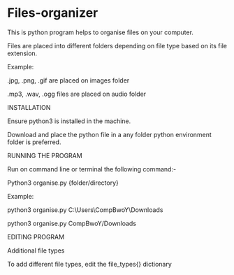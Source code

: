 # Files-organizer
This is python program helps to organise files on your computer.

Files are placed into different folders depending on file type based on its file extension.

Example:

.jpg, .png, .gif are placed on images folder

.mp3, .wav, .ogg files are placed on audio folder


INSTALLATION

Ensure python3 is installed in the machine.

Download and place the python file in a any folder python environment folder is preferred.


RUNNING THE PROGRAM

Run on command line or terminal the following command:-

Python3 organise.py {folder/directory}

Example:

python3 organise.py C:\Users\CompBwoY\Downloads

python3 organise.py CompBwoY/Downloads


EDITING PROGRAM

Additional file types

To add different file types, edit the file_types{} dictionary
